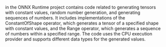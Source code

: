 in the ONNX Runtime project contains code related to generating tensors with constant values, random number generation, and generating sequences of numbers. It includes implementations of the ConstantOfShape operator, which generates a tensor of a specified shape with constant values, and the Range operator, which generates a sequence of numbers within a specified range. The code uses the CPU execution provider and supports different data types for the generated values.